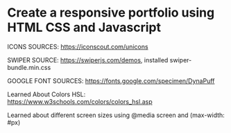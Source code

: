 # Create a responsive portfolio using HTML CSS and Javascript

ICONS SOURCES: https://iconscout.com/unicons

SWIPER SOURCE: https://swiperjs.com/demos, installed swiper-bundle.min.css

GOOGLE FONT SOURCES: https://fonts.google.com/specimen/DynaPuff

Learned About Colors HSL: https://www.w3schools.com/colors/colors_hsl.asp

Learned about different screen sizes using @media screen and (max-width: #px)
